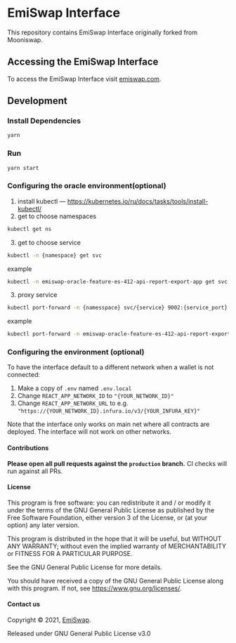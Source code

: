# EmiSwap Interface

This repository contains EmiSwap Interface originally forked from Mooniswap.

## Accessing the EmiSwap Interface

To access the EmiSwap Interface visit [emiswap.com](https://emiswap.com/).

## Development

### Install Dependencies

```bash
yarn
```

### Run

```bash
yarn start
```

### Configuring the oracle environment(optional)

1. install kubectl — https://kubernetes.io/ru/docs/tasks/tools/install-kubectl/
2. get to choose namespaces

```bash
kubectl get ns
```

3. get to choose service

```bash
kubectl -n {namespace} get svc
```

example

```bash
kubectl -n emiswap-oracle-feature-es-412-api-report-export-app get svc /// emiswap-oracle    10.233.23.164   <none>  3000/TCP   4d18h
```

3. proxy service

```bash
kubectl port-forward -n {namesspace} svc/{service} 9002:{service_port}
```

example

```bash
kubectl port-forward -n emiswap-oracle-feature-es-412-api-report-export-app svc/emiswap-oracle 9002:3000
```

### Configuring the environment (optional)

To have the interface default to a different network when a wallet is not connected:

1. Make a copy of `.env` named `.env.local`
2. Change `REACT_APP_NETWORK_ID` to `"{YOUR_NETWORK_ID}"`
3. Change `REACT_APP_NETWORK_URL` to e.g.
   `"https://{YOUR_NETWORK_ID}.infura.io/v3/{YOUR_INFURA_KEY}"`

Note that the interface only works on main net where all contracts are deployed. The interface will
not work on other networks.

#### Contributions

**Please open all pull requests against the `production` branch.** CI checks will run against all
PRs.

#### License

This program is free software: you can redistribute it and / or modify it under the terms of the GNU
General Public License as published by the Free Software Foundation, either version 3 of the
License, or (at your option) any later version.

This program is distributed in the hope that it will be useful, but WITHOUT ANY WARRANTY; without
even the implied warranty of MERCHANTABILITY or FITNESS FOR A PARTICULAR PURPOSE.

See the GNU General Public License for more details.

You should have received a copy of the GNU General Public License along with this program. If not,
see <https://www.gnu.org/licenses/>.

#### Contact us

Copyright © 2021, [EmiSwap](https://emiswap.com/).

Released under GNU General Public License v3.0
